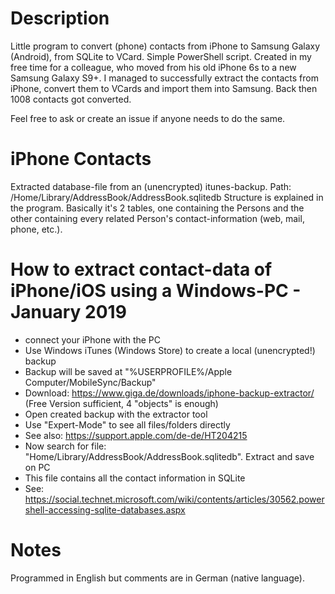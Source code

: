 # Description
Little program to convert (phone) contacts from iPhone to Samsung Galaxy (Android), from SQLite to VCard.
Simple PowerShell script.
Created in my free time for a colleague, who moved from his old iPhone 6s to a new Samsung Galaxy S9+.
I managed to successfully extract the contacts from iPhone, convert them to VCards and import them into Samsung.
Back then 1008 contacts got converted.

Feel free to ask or create an issue if anyone needs to do the same.

# iPhone Contacts
Extracted database-file from an (unencrypted) itunes-backup.
Path: /Home/Library/AddressBook/AddressBook.sqlitedb
Structure is explained in the program.
Basically it's 2 tables, one containing the Persons and the other containing every related Person's contact-information (web, mail, phone, etc.).

# How to extract contact-data of iPhone/iOS using a Windows-PC - January 2019
- connect your iPhone with the PC
- Use Windows iTunes (Windows Store) to create a local (unencrypted!) backup
- Backup will be saved at "%USERPROFILE%/Apple Computer/MobileSync/Backup"
- Download: https://www.giga.de/downloads/iphone-backup-extractor/ (Free Version sufficient, 4 "objects" is enough)
- Open created backup with the extractor tool
- Use "Expert-Mode" to see all files/folders directly
- See also: https://support.apple.com/de-de/HT204215
- Now search for file: "Home/Library/AddressBook/AddressBook.sqlitedb". Extract and save on PC
- This file contains all the contact information in SQLite
- See: https://social.technet.microsoft.com/wiki/contents/articles/30562.powershell-accessing-sqlite-databases.aspx

# Notes
Programmed in English but comments are in German (native language).
